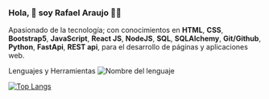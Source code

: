 ### Hola, 👋 soy Rafael Araujo 🧑‍💻 

Apasionado de la tecnología; con conocimientos en **HTML**, **CSS**, **Bootstrap5**, **JavaScript**, **React JS**, **NodeJS**, **SQL**, **SQLAlchemy**, **Git/Github**, **Python**, **FastApi**, **REST api**, para el desarrollo de páginas y aplicaciones web.


Lenguajes y Herramientas
<img src="[https://url_de_tu_icono/icono.svg](https://www.google.com/url?sa=i&url=https%3A%2F%2Fwww.freepik.es%2Ffotos-vectores-gratis%2Flinkedin-logo&psig=AOvVaw0Jc_F_rk-fqQyQvCyTVYOS&ust=1713322977950000&source=images&cd=vfe&opi=89978449&ved=0CBIQjRxqFwoTCIihps_fxYUDFQAAAAAdAAAAABAE)" alt="Nombre del lenguaje" title="Linkedin">


[![Top Langs](https://github-readme-stats.vercel.app/api/top-langs/?username=kasimkid&layout=compact)](https://github.com/kasimkid/github-readme-stats)



